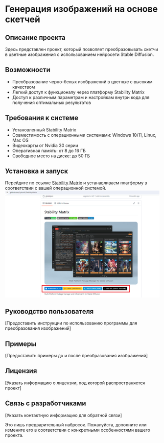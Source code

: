 # Генерация изображений на основе скетчей

## Описание проекта
Здесь представлен проект, который позволяет преобразовывать скетчи в цветные изображения с использованием нейросети Stable Diffusion.

## Возможности
- Преобразование черно-белых изображений в цветные с высоким качеством
- Легкий доступ к функционалу через платформу Stability Matrix
- Доступ к различным параметрам и настройкам внутри кода для получения оптимальных результатов

## Требования к системе
- Установленный Stability Matrix
- Совместимость с операционными системами: Windows 10/11, Linux, Mac OS
- Видеокарты от Nvidia 30 серии
- Оперативная память: от 8 до 16 ГБ
- Свободное место на диске: до 50 ГБ

## Установка и запуск
Перейдите по ссылке [Stability Matrix](https://github.com/LykosAI/StabilityMatrix) и устанавливаем платформу в соответствии с вашей операционной системой.
![Пример результата модели](https://github.com/Opetrek/Image2Image/blob/main/screens/%D0%A3%D1%81%D1%82%D0%B0%D0%BD%D0%BE%D0%B2%D0%BA%D0%B0%20SM.png)

## Руководство пользователя
[Предоставить инструкции по использованию программы для преобразования изображений]

## Примеры
[Предоставить примеры до и после преобразования изображений]

## Лицензия
[Указать информацию о лицензии, под которой распространяется проект]

## Связь с разработчиками
[Указать контактную информацию для обратной связи]

Это лишь предварительный набросок. Пожалуйста, дополните или измените его в соответствии с конкретными особенностями вашего проекта.
